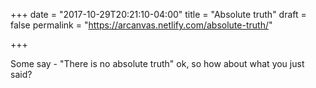 +++
date = "2017-10-29T20:21:10-04:00"
title = "Absolute truth"
draft = false
permalink = "https://arcanvas.netlify.com/absolute-truth/"

+++

Some say - "There is no absolute truth"
ok, so how about what you just said?
